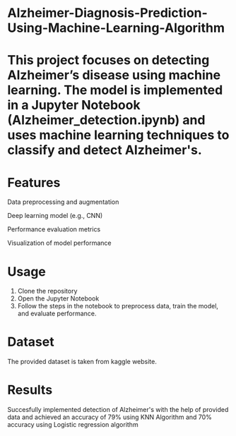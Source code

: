 # Alzheimer-Diagnosis-Prediction-Using-Machine-Learning-Algorithm

# This project focuses on detecting Alzheimer’s disease using machine learning. The model is implemented in a Jupyter Notebook (Alzheimer_detection.ipynb) and uses machine learning techniques to classify and detect Alzheimer's.

# Features

Data preprocessing and augmentation

Deep learning model (e.g., CNN)

Performance evaluation metrics

Visualization of model performance

# Usage

1. Clone the repository
2. Open the Jupyter Notebook
3. Follow the steps in the notebook to preprocess data, train the model, and evaluate performance.

# Dataset

The provided dataset is taken from kaggle website.

# Results

Succesfully implemented detection of Alzheimer's with the help of provided data and achieved an accuracy of 79% using KNN Algorithm and 70% accuracy using Logistic regression algorithm
